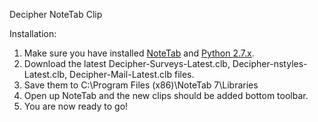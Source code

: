 Decipher NoteTab Clip

Installation:
<ol>
  <li>Make sure you have installed <a href="http://www.notetab.com/download-now.php" target="_blank">NoteTab</a> and <a href="http://www.python.org/download/releases/2.7.6/" target="_blank">Python 2.7.x</a>.</li>
  <li>Download the latest Decipher-Surveys-Latest.clb, Decipher-nstyles-Latest.clb, Decipher-Mail-Latest.clb files.</li>
  <li>Save them to C:\Program Files (x86)\NoteTab 7\Libraries</li>
  <li>Open up NoteTab and the new clips should be added bottom toolbar.</li>
  <li>You are now ready to go!</li>
</ol>
